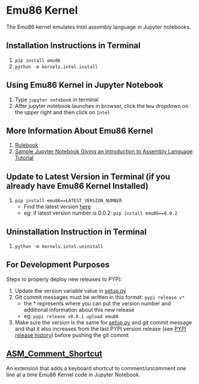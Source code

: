 # Emu86 Kernel
The Emu86 kernel emulates Intel assembly language in Jupyter notebooks.
## Installation Instructions in Terminal
1. `pip install emu86`
2. `python -m kernels.intel.install`
## Using Emu86 Kernel in Jupyter Notebook
1. Type `jupyter notebook` in terminal
2. After jupyter notebook launches in browser, click the `New` dropdown on the upper right and then click on `Intel`
## More Information About Emu86 Kernel
1. [Rulebook](https://github.com/gcallah/Emu86/blob/master/kernels/Rules%20for%20Setting%20Up.ipynb)
2. [Sample Jupyter Notebook Giving an Introduction to Assembly Language Tutorial](https://github.com/gcallah/Emu86/blob/master/kernels/Introduction%20to%20Assembly%20Language%20Tutorial.ipynb)
## Update to Latest Version in Terminal (if you already have Emu86 Kernel Installed)
1. `pip install emu86==LATEST_VERSION_NUMBER`
    - Find the latest version [here](https://pypi.org/project/emu86/#history) 
    - eg: if latest version number is 0.0.2: `pip install emu86==0.0.2`
## Uninstallation Instruction in Terminal
1. `python -m kernels.intel.uninstall`
## For Development Purposes
Steps to properly deploy new releases to PYPI:
1. Update the version variable value in [setup.py](https://github.com/gcallah/Emu86/blob/master/setup.py)
2. Git commit messages must be written in this format: `pypi release v*`
    - the * represents where you can put the version number and additional information about this new release
    - eg: `pypi release v0.0.1 upload emu86`
3.  Make sure the version is the same for [setup.py](https://github.com/gcallah/Emu86/blob/master/setup.py) and git commit message and that it also increases from the last PYPI version release (see [PYPI release history](https://pypi.org/project/emu86/#history)) before pushing the git commit 
## [ASM_Comment_Shortcut](https://github.com/sx563/ASM_Comment_Shortcut)
An extension that adds a keyboard shortcut to comment/uncomment one line at a time Emu86 Kernel code in Jupyter Notebook.



